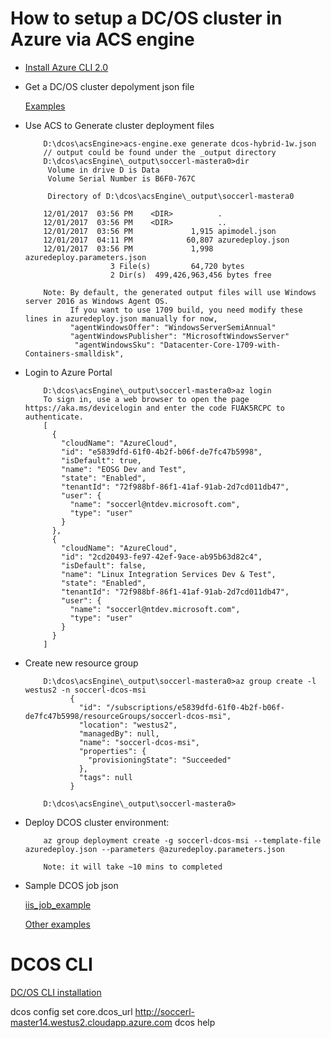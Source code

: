 
# How to setup a DC/OS cluster in Azure via ACS engine 

- [Install Azure CLI 2.0](https://docs.microsoft.com/en-us/cli/azure/install-azure-cli?view=azure-cli-latest)


- Get a DC/OS cluster depolyment json file

     [Examples](https://github.com/soccerGB/Docs/tree/master/dcos/dcosDeployment/ClusterDefinitionSamples)

- Use ACS to Generate cluster deployment files
          
          D:\dcos\acsEngine>acs-engine.exe generate dcos-hybrid-1w.json
          // output could be found under the _output directory
          D:\dcos\acsEngine\_output\soccerl-mastera0>dir
           Volume in drive D is Data
           Volume Serial Number is B6F0-767C

           Directory of D:\dcos\acsEngine\_output\soccerl-mastera0

          12/01/2017  03:56 PM    <DIR>          .
          12/01/2017  03:56 PM    <DIR>          ..
          12/01/2017  03:56 PM             1,915 apimodel.json
          12/01/2017  04:11 PM            60,807 azuredeploy.json
          12/01/2017  03:56 PM             1,998 azuredeploy.parameters.json
                         3 File(s)         64,720 bytes
                         2 Dir(s)  499,426,963,456 bytes free

          Note: By default, the generated output files will use Windows server 2016 as Windows Agent OS. 
                If you want to use 1709 build, you need modify these lines in azuredeploy.json manually for now,  
                "agentWindowsOffer": "WindowsServerSemiAnnual"
                "agentWindowsPublisher": "MicrosoftWindowsServer"
                 "agentWindowsSku": "Datacenter-Core-1709-with-Containers-smalldisk",
                 
- Login to Azure Portal

          D:\dcos\acsEngine\_output\soccerl-mastera0>az login
          To sign in, use a web browser to open the page https://aka.ms/devicelogin and enter the code FUAK5RCPC to authenticate.
          [
            {
              "cloudName": "AzureCloud",
              "id": "e5839dfd-61f0-4b2f-b06f-de7fc47b5998",
              "isDefault": true,
              "name": "EOSG Dev and Test",
              "state": "Enabled",
              "tenantId": "72f988bf-86f1-41af-91ab-2d7cd011db47",
              "user": {
                "name": "soccerl@ntdev.microsoft.com",
                "type": "user"
              }
            },
            {
              "cloudName": "AzureCloud",
              "id": "2cd20493-fe97-42ef-9ace-ab95b63d82c4",
              "isDefault": false,
              "name": "Linux Integration Services Dev & Test",
              "state": "Enabled",
              "tenantId": "72f988bf-86f1-41af-91ab-2d7cd011db47",
              "user": {
                "name": "soccerl@ntdev.microsoft.com",
                "type": "user"
              }
            }
          ]

- Create new resource group

          D:\dcos\acsEngine\_output\soccerl-mastera0>az group create -l westus2 -n soccerl-dcos-msi
                {
                  "id": "/subscriptions/e5839dfd-61f0-4b2f-b06f-de7fc47b5998/resourceGroups/soccerl-dcos-msi",
                  "location": "westus2",
                  "managedBy": null,
                  "name": "soccerl-dcos-msi",
                  "properties": {
                    "provisioningState": "Succeeded"
                  },
                  "tags": null
                }

          D:\dcos\acsEngine\_output\soccerl-mastera0>


- Deploy DCOS cluster environment: 

          az group deployment create -g soccerl-dcos-msi --template-file azuredeploy.json --parameters @azuredeploy.parameters.json  

          Note: it will take ~10 mins to completed

- Sample DCOS job json

     [iis_job_example](https://github.com/soccerGB/Docs/blob/master/dcos/dcosDeployment/JobSamples/iis_job_example.txt)
     
     [Other examples](https://github.com/soccerGB/Docs/tree/master/dcos/dcosDeployment/JobSamples)
     


# DCOS CLI

[DC/OS CLI installation](https://dcos.io/docs/1.9/cli/install/#windows)

dcos config set core.dcos_url http://soccerl-master14.westus2.cloudapp.azure.com
dcos help
